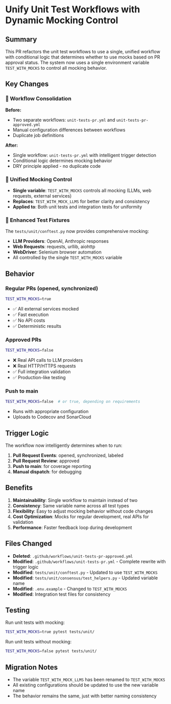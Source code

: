 # Unify Unit Test Workflows with Dynamic Mocking Control

## Summary

This PR refactors the unit test workflows to use a single, unified workflow with conditional logic that determines whether to use mocks based on PR approval status. The system now uses a single environment variable `TEST_WITH_MOCKS` to control all mocking behavior.

## Key Changes

### 🔄 Workflow Consolidation

**Before:**
- Two separate workflows: `unit-tests-pr.yml` and `unit-tests-pr-approved.yml`
- Manual configuration differences between workflows
- Duplicate job definitions

**After:**
- Single workflow: `unit-tests-pr.yml` with intelligent trigger detection
- Conditional logic determines mocking behavior
- DRY principle applied - no duplicate code

### 🎯 Unified Mocking Control

- **Single variable**: `TEST_WITH_MOCKS` controls all mocking (LLMs, web requests, external services)
- **Replaces**: `TEST_WITH_MOCK_LLMS` for better clarity and consistency
- **Applied to**: Both unit tests and integration tests for uniformity

### 🔧 Enhanced Test Fixtures

The `tests/unit/conftest.py` now provides comprehensive mocking:
- **LLM Providers**: OpenAI, Anthropic responses
- **Web Requests**: requests, urllib, aiohttp
- **WebDriver**: Selenium browser automation
- All controlled by the single `TEST_WITH_MOCKS` variable

## Behavior

### Regular PRs (opened, synchronized)
```bash
TEST_WITH_MOCKS=true
```
- ✅ All external services mocked
- ✅ Fast execution
- ✅ No API costs
- ✅ Deterministic results

### Approved PRs
```bash
TEST_WITH_MOCKS=false
```
- ❌ Real API calls to LLM providers
- ❌ Real HTTP/HTTPS requests
- ✅ Full integration validation
- ✅ Production-like testing

### Push to main
```bash
TEST_WITH_MOCKS=false  # or true, depending on requirements
```
- Runs with appropriate configuration
- Uploads to Codecov and SonarCloud

## Trigger Logic

The workflow now intelligently determines when to run:
1. **Pull Request Events**: opened, synchronized, labeled
2. **Pull Request Review**: approved
3. **Push to main**: for coverage reporting
4. **Manual dispatch**: for debugging

## Benefits

1. **Maintainability**: Single workflow to maintain instead of two
2. **Consistency**: Same variable name across all test types
3. **Flexibility**: Easy to adjust mocking behavior without code changes
4. **Cost Optimization**: Mocks for regular development, real APIs for validation
5. **Performance**: Faster feedback loop during development

## Files Changed

- **Deleted**: `.github/workflows/unit-tests-pr-approved.yml`
- **Modified**: `.github/workflows/unit-tests-pr.yml` - Complete rewrite with trigger logic
- **Modified**: `tests/unit/conftest.py` - Updated to use `TEST_WITH_MOCKS`
- **Modified**: `tests/unit/consensus/test_helpers.py` - Updated variable name
- **Modified**: `.env.example` - Changed to `TEST_WITH_MOCKS`
- **Modified**: Integration test files for consistency

## Testing

Run unit tests with mocking:
```bash
TEST_WITH_MOCKS=true pytest tests/unit/
```

Run unit tests without mocking:
```bash
TEST_WITH_MOCKS=false pytest tests/unit/
```

## Migration Notes

- The variable `TEST_WITH_MOCK_LLMS` has been renamed to `TEST_WITH_MOCKS`
- All existing configurations should be updated to use the new variable name
- The behavior remains the same, just with better naming consistency